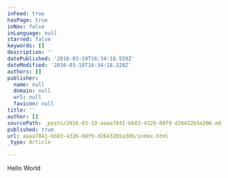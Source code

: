 ```yaml
---
inFeed: true
hasPage: true
inNav: false
inLanguage: null
starred: false
keywords: []
description: ''
datePublished: '2016-03-19T16:34:18.559Z'
dateModified: '2016-03-19T16:34:18.328Z'
authors: []
publisher:
  name: null
  domain: null
  url: null
  favicon: null
title: ''
author: []
sourcePath: _posts/2016-03-19-aaaa7841-bb83-4326-80f9-d26432b5a306.md
published: true
url: aaaa7841-bb83-4326-80f9-d26432b5a306/index.html
_type: Article

---
```

Hello World